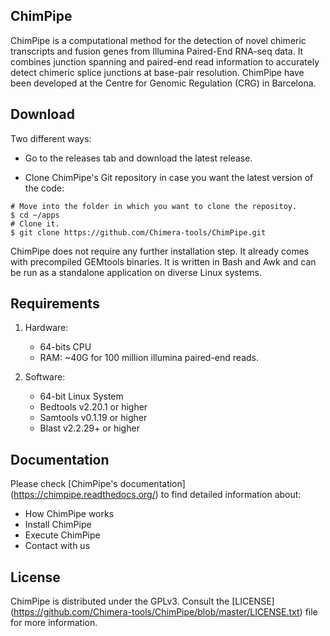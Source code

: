 ## ChimPipe

ChimPipe is a computational method for the detection of novel chimeric transcripts and fusion genes from Illumina Paired-End RNA-seq data. It combines junction spanning and paired-end read information to accurately detect chimeric splice junctions at base-pair resolution. ChimPipe have been developed at the Centre for Genomic Regulation (CRG) in Barcelona. 

## Download 
Two different ways:

* Go to the releases tab and download the latest release. 

* Clone ChimPipe's Git repository in case you want the latest version of the code:

```
# Move into the folder in which you want to clone the repositoy.
$ cd ~/apps
# Clone it.
$ git clone https://github.com/Chimera-tools/ChimPipe.git
```

ChimPipe does not require any further installation step. It already comes with precompiled GEMtools binaries. It is written in Bash and Awk and can be run as a standalone application on diverse Linux systems. 

## Requirements

1. Hardware:

    * 64-bits CPU
    * RAM: ~40G for 100 million illumina paired-end reads.

2. Software:

    * 64-bit Linux System
    * Bedtools v2.20.1 or higher
    * Samtools v0.1.19 or higher
    * Blast v2.2.29+ or higher 

## Documentation
Please check [ChimPipe's documentation] (https://chimpipe.readthedocs.org/) to find detailed information about:

* How ChimPipe works
* Install ChimPipe
* Execute ChimPipe
* Contact with us

## License
ChimPipe is distributed under the GPLv3. Consult the [LICENSE] (https://github.com/Chimera-tools/ChimPipe/blob/master/LICENSE.txt) file for more information.


